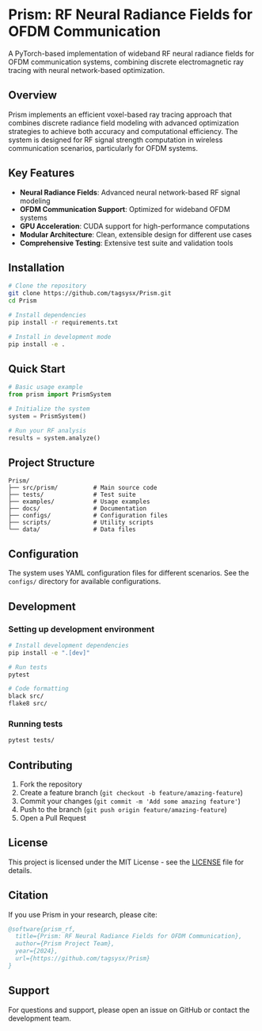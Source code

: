 # Prism: RF Neural Radiance Fields for OFDM Communication

A PyTorch-based implementation of wideband RF neural radiance fields for OFDM communication systems, combining discrete electromagnetic ray tracing with neural network-based optimization.

## Overview

Prism implements an efficient voxel-based ray tracing approach that combines discrete radiance field modeling with advanced optimization strategies to achieve both accuracy and computational efficiency. The system is designed for RF signal strength computation in wireless communication scenarios, particularly for OFDM systems.

## Key Features

- **Neural Radiance Fields**: Advanced neural network-based RF signal modeling
- **OFDM Communication Support**: Optimized for wideband OFDM systems
- **GPU Acceleration**: CUDA support for high-performance computations
- **Modular Architecture**: Clean, extensible design for different use cases
- **Comprehensive Testing**: Extensive test suite and validation tools

## Installation

```bash
# Clone the repository
git clone https://github.com/tagsysx/Prism.git
cd Prism

# Install dependencies
pip install -r requirements.txt

# Install in development mode
pip install -e .
```

## Quick Start

```python
# Basic usage example
from prism import PrismSystem

# Initialize the system
system = PrismSystem()

# Run your RF analysis
results = system.analyze()
```

## Project Structure

```
Prism/
├── src/prism/          # Main source code
├── tests/              # Test suite
├── examples/           # Usage examples
├── docs/               # Documentation
├── configs/            # Configuration files
├── scripts/            # Utility scripts
└── data/               # Data files
```

## Configuration

The system uses YAML configuration files for different scenarios. See the `configs/` directory for available configurations.

## Development

### Setting up development environment

```bash
# Install development dependencies
pip install -e ".[dev]"

# Run tests
pytest

# Code formatting
black src/
flake8 src/
```

### Running tests

```bash
pytest tests/
```

## Contributing

1. Fork the repository
2. Create a feature branch (`git checkout -b feature/amazing-feature`)
3. Commit your changes (`git commit -m 'Add some amazing feature'`)
4. Push to the branch (`git push origin feature/amazing-feature`)
5. Open a Pull Request

## License

This project is licensed under the MIT License - see the [LICENSE](LICENSE) file for details.

## Citation

If you use Prism in your research, please cite:

```bibtex
@software{prism_rf,
  title={Prism: RF Neural Radiance Fields for OFDM Communication},
  author={Prism Project Team},
  year={2024},
  url={https://github.com/tagsysx/Prism}
}
```

## Support

For questions and support, please open an issue on GitHub or contact the development team.

